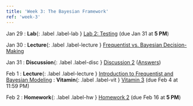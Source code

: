 ```yaml
---
title: 'Week 3: The Bayesian Framework'
ref: 'week-3'
---
```


Jan 29
: **Lab**{: .label .label-lab } [Lab 2: Testing](https://data102.datahub.berkeley.edu/hub/user-redirect/git-pull?repo=https%3A%2F%2Fgithub.com%2Fds-102%2Fsp24-materials&urlpath=lab%2Ftree%2Fsp24-materials%2Flab%2Flab02%2Flab02.ipynb&branch=main) (due Jan 31 at **5 PM**)

Jan 30
: **Lecture**{: .label .label-lecture } [Frequentist vs. Bayesian Decision-Making](lecture/lec05)

Jan 31
: **Discussion**{: .label .label-disc } [Discussion 2](https://drive.google.com/file/d/13-AnTTaff83boCdlCUomUCGzvVzWtgAw/view?usp=sharing) ([Answers](https://drive.google.com/file/d/1mH9qFOBvOzZIGGg9O-O9B0dS1pav1SEt/view?usp=sharing))

Feb 1
: **Lecture**{: .label .label-lecture } [Introduction to Frequentist and Bayesian Modeling](lecture/lec06)
: **Vitamin**{: .label .label-vit } [Vitamin 3](https://www.gradescope.com/courses/711377/assignments/4041475) (due Feb 4 at 11:59 PM)

Feb 2
: **Homework**{: .label .label-hw } [Homework 2](https://data102.datahub.berkeley.edu/hub/user-redirect/git-pull?repo=https%3A%2F%2Fgithub.com%2Fds-102%2Fsp24-materials&urlpath=lab%2Ftree%2Fsp24-materials%2Fhw%2Fhw2%2Fhw2.pdf&branch=main) (due Feb 16 at **5 PM**)
